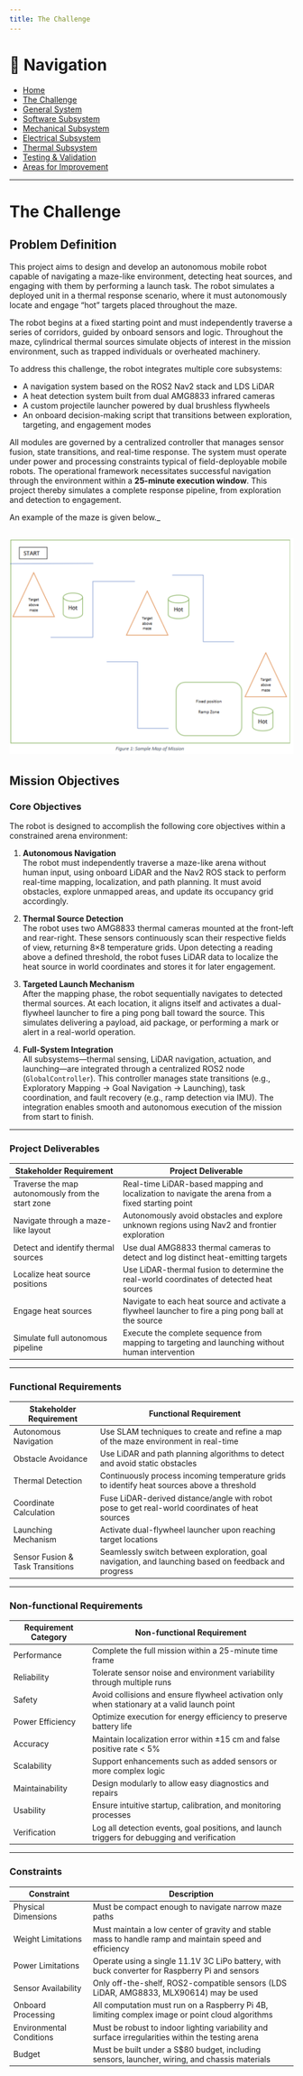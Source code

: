 ```yaml
---
title: The Challenge
---
```


# 🔗 Navigation

- [Home](index.md)
- [The Challenge](challenge.md)
- [General System](general-system.md)
- [Software Subsystem](software.md)
- [Mechanical Subsystem](mechanical.md)
- [Electrical Subsystem](electrical.md)
- [Thermal Subsystem](thermal.md)
- [Testing & Validation](testing.md)
- [Areas for Improvement](improvements.md)

---

# The Challenge


## Problem Definition

This project aims to design and develop an autonomous mobile robot capable of navigating a maze-like environment, detecting heat sources, and engaging with them by performing a launch task. The robot simulates a deployed unit in a thermal response scenario, where it must autonomously locate and engage “hot” targets placed throughout the maze.

The robot begins at a fixed starting point and must independently traverse a series of corridors, guided by onboard sensors and logic. Throughout the maze, cylindrical thermal sources simulate objects of interest in the mission environment, such as trapped individuals or overheated machinery.

To address this challenge, the robot integrates multiple core subsystems:

- A navigation system based on the ROS2 Nav2 stack and LDS LiDAR  
- A heat detection system built from dual AMG8833 infrared cameras  
- A custom projectile launcher powered by dual brushless flywheels  
- An onboard decision-making script that transitions between exploration, targeting, and engagement modes  

All modules are governed by a centralized controller that manages sensor fusion, state transitions, and real-time response. The system must operate under power and processing constraints typical of field-deployable mobile robots. The operational framework necessitates successful navigation through the environment within a **25-minute execution window**. This project thereby simulates a complete response pipeline, from exploration and detection to engagement.

An example of the maze is given below._

![Maze Layout](assets/images/the_challenge/maze_picture.png)
---

## Mission Objectives

### Core Objectives

The robot is designed to accomplish the following core objectives within a constrained arena environment:

1. **Autonomous Navigation**  
   The robot must independently traverse a maze-like arena without human input, using onboard LiDAR and the Nav2 ROS stack to perform real-time mapping, localization, and path planning. It must avoid obstacles, explore unmapped areas, and update its occupancy grid accordingly.

2. **Thermal Source Detection**  
   The robot uses two AMG8833 thermal cameras mounted at the front-left and rear-right. These sensors continuously scan their respective fields of view, returning 8×8 temperature grids. Upon detecting a reading above a defined threshold, the robot fuses LiDAR data to localize the heat source in world coordinates and stores it for later engagement.

3. **Targeted Launch Mechanism**  
   After the mapping phase, the robot sequentially navigates to detected thermal sources. At each location, it aligns itself and activates a dual-flywheel launcher to fire a ping pong ball toward the source. This simulates delivering a payload, aid package, or performing a mark or alert in a real-world operation.

4. **Full-System Integration**  
   All subsystems—thermal sensing, LiDAR navigation, actuation, and launching—are integrated through a centralized ROS2 node (`GlobalController`). This controller manages state transitions (e.g., Exploratory Mapping → Goal Navigation → Launching), task coordination, and fault recovery (e.g., ramp detection via IMU). The integration enables smooth and autonomous execution of the mission from start to finish.

---

### Project Deliverables

| Stakeholder Requirement                              | Project Deliverable                                                                                   |
|------------------------------------------------------|--------------------------------------------------------------------------------------------------------|
| Traverse the map autonomously from the start zone    | Real-time LiDAR-based mapping and localization to navigate the arena from a fixed starting point       |
| Navigate through a maze-like layout                  | Autonomously avoid obstacles and explore unknown regions using Nav2 and frontier exploration           |
| Detect and identify thermal sources                  | Use dual AMG8833 thermal cameras to detect and log distinct heat-emitting targets                      |
| Localize heat source positions                       | Use LiDAR-thermal fusion to determine the real-world coordinates of detected heat sources              |
| Engage heat sources                                  | Navigate to each heat source and activate a flywheel launcher to fire a ping pong ball at the source   |
| Simulate full autonomous pipeline                    | Execute the complete sequence from mapping to targeting and launching without human intervention       |

---

### Functional Requirements

| Stakeholder Requirement       | Functional Requirement                                                                                   |
|------------------------------|-----------------------------------------------------------------------------------------------------------|
| Autonomous Navigation         | Use SLAM techniques to create and refine a map of the maze environment in real-time                      |
| Obstacle Avoidance           | Use LiDAR and path planning algorithms to detect and avoid static obstacles                              |
| Thermal Detection             | Continuously process incoming temperature grids to identify heat sources above a threshold               |
| Coordinate Calculation        | Fuse LiDAR-derived distance/angle with robot pose to get real-world coordinates of heat sources          |
| Launching Mechanism           | Activate dual-flywheel launcher upon reaching target locations                                           |
| Sensor Fusion & Task Transitions | Seamlessly switch between exploration, goal navigation, and launching based on feedback and progress   |

---

### Non-functional Requirements

| Requirement Category | Non-functional Requirement                                                                                       |
|----------------------|------------------------------------------------------------------------------------------------------------------|
| Performance          | Complete the full mission within a 25-minute time frame                                                          |
| Reliability          | Tolerate sensor noise and environment variability through multiple runs                                          |
| Safety               | Avoid collisions and ensure flywheel activation only when stationary at a valid launch point                     |
| Power Efficiency     | Optimize execution for energy efficiency to preserve battery life                                                |
| Accuracy             | Maintain localization error within ±15 cm and false positive rate < 5%                                           |
| Scalability          | Support enhancements such as added sensors or more complex logic                                                 |
| Maintainability      | Design modularly to allow easy diagnostics and repairs                                                           |
| Usability            | Ensure intuitive startup, calibration, and monitoring processes                                                  |
| Verification         | Log all detection events, goal positions, and launch triggers for debugging and verification                     |

---

### Constraints

| Constraint           | Description                                                                                                     |
|----------------------|------------------------------------------------------------------------------------------------------------------|
| Physical Dimensions  | Must be compact enough to navigate narrow maze paths                                                            |
| Weight Limitations   | Must maintain a low center of gravity and stable mass to handle ramp and maintain speed and efficiency         |
| Power Limitations    | Operate using a single 11.1V 3C LiPo battery, with buck converter for Raspberry Pi and sensors                  |
| Sensor Availability  | Only off-the-shelf, ROS2-compatible sensors (LDS LiDAR, AMG8833, MLX90614) may be used                          |
| Onboard Processing   | All computation must run on a Raspberry Pi 4B, limiting complex image or point cloud algorithms                 |
| Environmental Conditions | Must be robust to indoor lighting variability and surface irregularities within the testing arena          |
| Budget               | Must be built under a S$80 budget, including sensors, launcher, wiring, and chassis materials                  |
